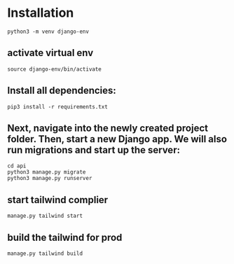 # Installation

```
python3 -m venv django-env
```

## activate virtual env

```
source django-env/bin/activate
```

## Install all dependencies:

```
pip3 install -r requirements.txt
```

## Next, navigate into the newly created project folder. Then, start a new Django app. We will also run migrations and start up the server:

```
cd api
python3 manage.py migrate
python3 manage.py runserver
```

## start tailwind complier

```
manage.py tailwind start
```

## build the tailwind for prod

```
manage.py tailwind build
```
